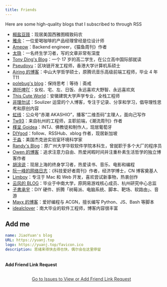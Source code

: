 ```yaml
---
title: Friends
---
```


Here are some high-quality blogs that I subscribed to through RSS

- [椒盐豆豉](https://blog.douchi.space)：现居美国西雅图精致码农
- [雅余](https://yayu.net/)：一位爱喝咖啡的产品经理曾经是位设计师
- [Ameow](https://ameow.xyz)：Backend engineer，《猫鱼周刊》作者
- [太隐](https://wangyurui.com)：一名终生学习者，写的文章非常有深度
- [Tony Ding's Blog](https://blog.tonyding.net/)：一个 17 岁的高二学生，在公立高中国际部就读
- [Pseudoyu](https://pseudoyu.com/)：区块链开发工程师，香港大学计算机系硕士
- [Airing 的博客](https://blog.ursb.me/)：中山大学哲学硕士，原腾讯音乐高级前端工程师，毕业 4 年 T11
- [polebug's blog](https://polebug.github.io/)：保持思考｜等待｜斋戒
- [游托啤吖](https://ada3104.pages.dev/)：女权、宅、左、日饭、永远喜欢大野智、永远喜欢岚
- [This Cute World](https://thiscute.world/)：安徽建筑大学声学专业，全栈工程师
- [非理勿试](https://www.ntiy.com/)：Soulizer 运营的个人博客，专注于记录、分享和学习，倡导理性思考和原创内容
- [虹线](https://1q43.blog/)：公众号“赤潮 AKASHIO”，播客“二维吾码”主理人，面向己写作
- [Tw93](https://tw93.fun/)：来自杭州的工程师，主职前端，《潮流周刊》作者
- [槿呈 Goidea](https://justgoidea.com/)：INTJ、佛教徒和制作人，现居葡萄牙
- [DIYgod](https://diygod.cc/)：follow、RSSHub、xblog 作者，现居新加坡
- [于淼](https://yufree.cn/)：美国杰克逊实验室环境科学家
- [Randy's Blog](https://lutaonan.com/)：原广州大学华软软件学院本科生，曾就职于多个大厂的程序员
- [Owen 的博客](https://www.owenyoung.com/)：追求注意力自由、热爱闲暇时间并注重朴素生活哲学的独立博客作者
- [胡涂说](https://hutusi.com/)：现居上海的终身学习者，热爱读书、音乐、电影和编程
- [阮一峰的网络日志](https://www.ruanyifeng.com/)：《科技爱好者周刊》作者，经济学博士，CN 博客奠基人
- [Limboy](https://limboy.me/)：专注于 Mac 和 Web 开发，喜欢尝试新事物，热衷创作
- [云风的 BLOG](https://blog.codingnow.com/)：毕业于中南大学，原网易游戏核心成员、杭州研究中心总监
- [子書承宇](https://zishu.is-cool.dev)：DIY 硬件、折腾「树莓派、电脑系统、脚本、靶场、软路由」、音游
- [Mayx 的博客](https://mabbs.github.io/)：爱好编程与 ACGN，擅长编写 Python、JS、Bash 等脚本
- [idealclover](https://idealclover.top)：南大毕业的软件工程师，博客内容很丰富

## Add me

```yml
name: JiaoYuan's blog
URL: https://yuanj.top
logo: https://yuanj.top/favicon.ico
description: 思绪来得快去得也快，偶尔会在这里停留
```

<div class="widget comments-widget">
  <h4 class="widget__title">Add Friend Link Request</h4>
  <div id="comments" class="widget__content">
    <div id="comment-form">
      <a href="https://github.com/imjiaoyuan/imjiaoyuan.github.io/issues/new?title=Friend Link Request" 
         target="_blank"
         class="comment-link">
         Go to Issues to View or Add Friend Link Request
      </a>
    </div>
  </div>
</div>

<style>
.comments-widget {
  margin-top: 2rem;
}

#comment-form {
  text-align: center;
  padding: 10px 17px 10px 2px;
}

.comment-link {
  color: #333;
  text-decoration: underline;
}

.comment-link:hover {
  color: #666;
}
</style>

<script>
document.addEventListener('DOMContentLoaded', function() {
  const owner = 'imjiaoyuan';
  const repo = 'imjiaoyuan.github.io';
  const issueTitle = 'Friend Link Request';
  const btn = document.querySelector('.comment-link');

  async function checkIssue() {
    try {
      const response = await fetch(`https://api.github.com/search/issues?q=repo:${owner}/${repo}+"${issueTitle}"+in:title`);
      const data = await response.json();
      
      if (data.items && data.items.length > 0) {
        btn.href = data.items[0].html_url;
      }
    } catch (error) {
      console.error('Error checking issue:', error);
    }
  }

  checkIssue();
});
</script>
